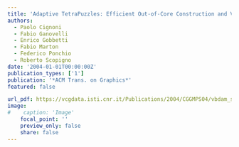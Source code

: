 ```yaml
---
title: 'Adaptive TetraPuzzles: Efficient Out-of-Core Construction and Visualization of Gigantic Multiresolution Polygonal Models'
authors:
  - Paolo Cignoni
  - Fabio Ganovelli
  - Enrico Gobbetti
  - Fabio Marton
  - Federico Ponchio
  - Roberto Scopigno
date: '2004-01-01T00:00:00Z'
publication_types: ['1']
publication: '*ACM Trans. on Graphics*'
featured: false

url_pdf: https://vcgdata.isti.cnr.it/Publications/2004/CGGMPS04/vbdam_sig04.pdf
image:
#    caption: 'Image'
    focal_point: ''
    preview_only: false
    share: false
---
```

